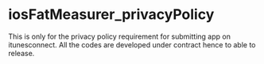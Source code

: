 # iosFatMeasurer_privacyPolicy

This is only for the privacy policy requirement for submitting app on itunesconnect. All the codes are developed under contract hence to able to release.
